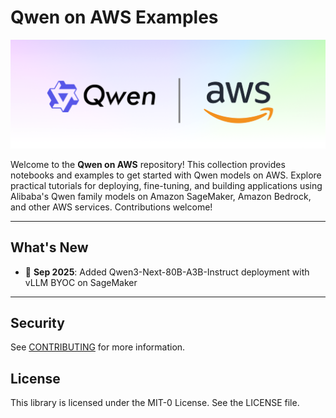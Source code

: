 # Qwen on AWS Examples

![qwen-on-aws](images/logo.png)

Welcome to the **Qwen on AWS** repository! This collection provides notebooks and examples to get started with Qwen models on AWS. Explore practical tutorials for deploying, fine-tuning, and building applications using Alibaba's Qwen family models on Amazon SageMaker, Amazon Bedrock, and other AWS services. Contributions welcome!


---------
## What's New

- 🎉 **Sep 2025**: Added Qwen3-Next-80B-A3B-Instruct deployment with vLLM BYOC on SageMaker

---------
## Security

See [CONTRIBUTING](CONTRIBUTING.md#security-issue-notifications) for more information.

## License

This library is licensed under the MIT-0 License. See the LICENSE file.

